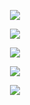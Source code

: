 <p align="center">
  <img src="https://readme-typing-svg.demolab.com?font=Fira+Code&size=30&duration=50&pause=1000&color=08f&center=true&width=435&lines=Matheus+Dev" />
</p>

<p align="center">
  <img src="https://readme-typing-svg.demolab.com?font=Fira+Code&size=18&duration=50&pause=1000&color=25c725&center=true&width=435&lines=Full+Stack+Developer;PHP+%7C+Java+%7C+JavaScript+%7C+Kotlin" />
</p>

<p align="center">
  <img src="https://readme-typing-svg.demolab.com/?font=Google+Sans&size=18&duration=1000&pause=1000&color=FF0000&center=true&width=500&lines=API+integration;Automation+systems;Chrome+Extensions;Web+Apps;Android+Apps" />
</p>

<p align="center">
  <img src="https://github-readme-stats.vercel.app/api/top-langs?username=mths1901&show_icons=true&theme=dark&title_color=ffffff&text_color=ffffff&locale=en&layout=compact" />
</p>

<p align="center">
  <img src="https://github-readme-stats.vercel.app/api?username=mths1901&show_icons=true&theme=dark&locale=en" />
</p>
